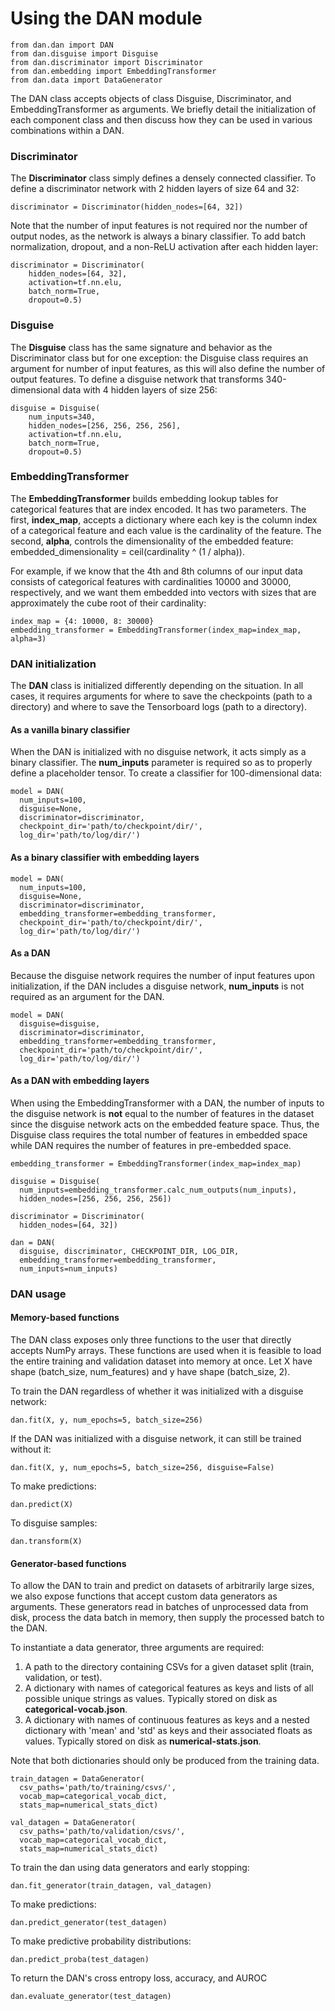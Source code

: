 # Using the DAN module

```
from dan.dan import DAN
from dan.disguise import Disguise
from dan.discriminator import Discriminator
from dan.embedding import EmbeddingTransformer
from dan.data import DataGenerator
```

The DAN class accepts objects of class Disguise, Discriminator, and EmbeddingTransformer as arguments. We briefly detail the initialization of each component class and then discuss how they can be used in various combinations within a DAN.

### Discriminator

The **Discriminator** class simply defines a densely connected classifier. To define a discriminator network with 2 hidden layers of size 64 and 32:

```
discriminator = Discriminator(hidden_nodes=[64, 32])
```

Note that the number of input features is not required nor the number of output nodes, as the network is always a binary classifier. To add batch normalization, dropout, and a non-ReLU activation after each hidden layer:

```
discriminator = Discriminator(
    hidden_nodes=[64, 32],
    activation=tf.nn.elu,
    batch_norm=True,
    dropout=0.5)
```

### Disguise

The **Disguise** class has the same signature and behavior as the Discriminator class but for one exception: the Disguise class requires an argument for number of input features, as this will also define the number of output features. To define a disguise network that transforms 340-dimensional data with 4 hidden layers of size 256:

```
disguise = Disguise(
    num_inputs=340,
    hidden_nodes=[256, 256, 256, 256],
    activation=tf.nn.elu,
    batch_norm=True,
    dropout=0.5)
```

### EmbeddingTransformer

The **EmbeddingTransformer** builds embedding lookup tables for categorical features that are index encoded. It has two parameters. The first, **index_map**, accepts a dictionary where each key is the column index of a categorical feature and each value is the cardinality of the feature. The second, **alpha**, controls the dimensionality of the embedded feature: embedded_dimensionality = ceil(cardinality ^ (1 / alpha)).

For example, if we know that the 4th and 8th columns of our input data consists of categorical features with cardinalities 10000 and 30000, respectively, and we want them embedded into vectors with sizes that are approximately the cube root of their cardinality:

```
index_map = {4: 10000, 8: 30000}
embedding_transformer = EmbeddingTransformer(index_map=index_map, alpha=3)
```

### DAN initialization
The **DAN** class is initialized differently depending on the situation. In all cases, it requires arguments for where to save the checkpoints (path to a directory) and where to save the Tensorboard logs (path to a directory).

#### As a vanilla binary classifier
When the DAN is initialized with no disguise network, it acts simply as a binary classifier. The **num_inputs** parameter is required so as to properly define a placeholder tensor. To create a classifier for 100-dimensional data:

```
model = DAN(
  num_inputs=100,
  disguise=None,
  discriminator=discriminator,
  checkpoint_dir='path/to/checkpoint/dir/',
  log_dir='path/to/log/dir/')
```

#### As a binary classifier with embedding layers
```
model = DAN(
  num_inputs=100,
  disguise=None,
  discriminator=discriminator,
  embedding_transformer=embedding_transformer,
  checkpoint_dir='path/to/checkpoint/dir/',
  log_dir='path/to/log/dir/')
```

#### As a DAN
Because the disguise network requires the number of input features upon initialization, if the DAN includes a disguise network, **num_inputs** is not required as an argument for the DAN.
```
model = DAN(
  disguise=disguise,
  discriminator=discriminator,
  embedding_transformer=embedding_transformer,
  checkpoint_dir='path/to/checkpoint/dir/',
  log_dir='path/to/log/dir/')
```

#### As a DAN with embedding layers
When using the EmbeddingTransformer with a DAN, the number of inputs to the disguise network is **not** equal to the number of features in the dataset since the disguise network acts on the embedded feature space. Thus, the Disguise class requires the total number of features in embedded space while DAN requires the number of features in pre-embedded space.
```
embedding_transformer = EmbeddingTransformer(index_map=index_map)

disguise = Disguise(
  num_inputs=embedding_transformer.calc_num_outputs(num_inputs),
  hidden_nodes=[256, 256, 256, 256])
  
discriminator = Discriminator(
  hidden_nodes=[64, 32])

dan = DAN(
  disguise, discriminator, CHECKPOINT_DIR, LOG_DIR,
  embedding_transformer=embedding_transformer,
  num_inputs=num_inputs)
```

### DAN usage

#### Memory-based functions

The DAN class exposes only three functions to the user that directly accepts NumPy arrays. These functions are used when it is feasible to load the entire training and validation dataset into memory at once. Let X have shape (batch_size, num_features) and y have shape (batch_size, 2).

To train the DAN regardless of whether it was initialized with a disguise network:

```
dan.fit(X, y, num_epochs=5, batch_size=256)
```

If the DAN was initialized with a disguise network, it can still be trained without it:

```
dan.fit(X, y, num_epochs=5, batch_size=256, disguise=False)
```

To make predictions:

```
dan.predict(X)
```

To disguise samples:
```
dan.transform(X)
```

#### Generator-based functions

To allow the DAN to train and predict on datasets of arbitrarily large sizes, we also expose functions that accept custom data generators as arguments. These generators read in batches of unprocessed data from disk, process the data batch in memory, then supply the processed batch to the DAN.

To instantiate a data generator, three arguments are required:
1. A path to the directory containing CSVs for a given dataset split (train, validation, or test).
2. A dictionary with names of categorical features as keys and lists of all possible unique strings as values. Typically stored on disk as **categorical-vocab.json**.
3. A dictionary with names of continuous features as keys and a nested dictionary with 'mean' and 'std' as keys and their associated floats as values. Typically stored on disk as **numerical-stats.json**.

Note that both dictionaries should only be produced from the training data.

```
train_datagen = DataGenerator(
  csv_paths='path/to/training/csvs/',
  vocab_map=categorical_vocab_dict,
  stats_map=numerical_stats_dict)

val_datagen = DataGenerator(
  csv_paths='path/to/validation/csvs/',
  vocab_map=categorical_vocab_dict,
  stats_map=numerical_stats_dict)
```

To train the dan using data generators and early stopping:

```
dan.fit_generator(train_datagen, val_datagen)
```

To make predictions:
```
dan.predict_generator(test_datagen)
```

To make predictive probability distributions:
```
dan.predict_proba(test_datagen)
```

To return the DAN's cross entropy loss, accuracy, and AUROC
```
dan.evaluate_generator(test_datagen)
```
